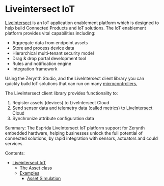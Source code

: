 # Liveintersect IoT

[LiveIntersect](https://esprida.com/platform/) is an IoT application enablement platform which is designed to help build Connected Products and IoT solutions.  The IoT enablement platform provides vital capabilities including:


* Aggregate data from endpoint assets
* Store and process device data
* Hierarchical multi-tenant security model
* Drag & drop portal development tool
* Rules and notification engine
* Integration framework

Using the Zerynth Studio, and the LiveIntersect client library you can quickly build IoT solutions that can run on many [microcontrollers.](https://www.zerynth.com/zerynth-supported-devices/)

The LiveIntersect client library provides functionality to:


1. Register assets (devices) to LiveIntersect Cloud
2. Send sensor data and telemetry data (called metrics) to LiveIntersect Cloud
3. Synchronize attribute configuration data

Summary:
The Esprida LiveIntersect IoT platform support for Zerynth embedded hardware, helping businesses unlock the full potential of connected solutions, by rapid integration with sensors, actuators and could services.


Contents:

-   [Liveintersect  IoT](/latest/reference/libs/liveintersect/iot/docs/)
    -   [The Asset class](/latest/reference/libs/liveintersect/iot/docs/iot/)
    -   [Examples](/latest/reference/libs/liveintersect/iot/docs/examples/)
        -   [Asset Simulation](/latest/reference/libs/liveintersect/iot/docs/examples/#examples)
<!--stackedit_data:
eyJoaXN0b3J5IjpbLTEyODI5NDc0NTBdfQ==
-->